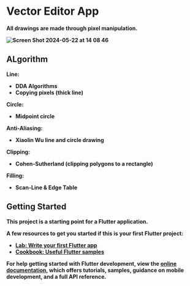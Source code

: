 # Vector Editor App
<b>All drawings are made through pixel manipulation.<b>

![Screen Shot 2024-05-22 at 14 08 46](https://github.com/seita-f/flutter-vector-editor/assets/128184233/9924081e-a471-47a5-8c92-d91563923c0d)

## ALgorithm

Line: <br>
- DDA Algorithms
- Copying pixels (thick line)
  
Circle: <br>
- Midpoint circle
  
Anti-Aliasing: <br>
- Xiaolin Wu line and circle drawing

Clipping:<br>
- Cohen-Sutherland (clipping polygons to a rectangle)
  
Filling:<br>
- Scan-Line & Edge Table


## Getting Started

This project is a starting point for a Flutter application.

A few resources to get you started if this is your first Flutter project:

- [Lab: Write your first Flutter app](https://docs.flutter.dev/get-started/codelab)
- [Cookbook: Useful Flutter samples](https://docs.flutter.dev/cookbook)

For help getting started with Flutter development, view the
[online documentation](https://docs.flutter.dev/), which offers tutorials,
samples, guidance on mobile development, and a full API reference.


